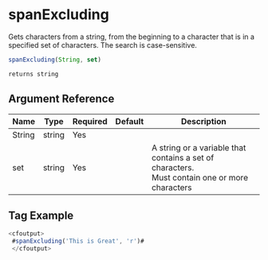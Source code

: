 # spanExcluding

 Gets characters from a string, from the beginning to a
 character that is in a specified set of characters. The
 search is case-sensitive.

```javascript
spanExcluding(String, set)
```

```javascript
returns string
```

## Argument Reference

| Name | Type | Required | Default | Description |
| --- | --- | --- | --- | --- |
| String | string | Yes |  |  |
| set | string | Yes |  | A string or a variable that contains a set of characters.<br /> Must contain one or more characters |

## Tag Example

```javascript
<cfoutput> 
 #spanExcluding('This is Great', 'r')# 
 </cfoutput>
```
